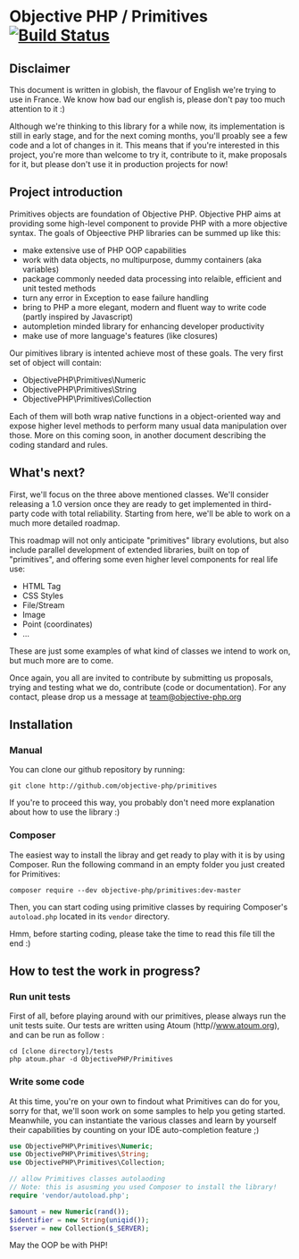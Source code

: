 # Objective PHP / Primitives [![Build Status](https://secure.travis-ci.org/objective-php/primitives.png?branch=master)](http://travis-ci.org/objective-php/primitives)

## Disclaimer

This document is written in globish, the flavour of English we're trying to use in France. We know how bad our english is, please don't pay too much attention to it :)

Although we're thinking to this library for a while now, its implementation is still in early stage, and for the next coming months, you'll proably see a few code and a lot of changes in it. This means that if you're interested in this project, you're more than welcome to try it, contribute to it, make proposals for it, but please don't use it in production projects for now!

## Project introduction

Primitives objects are foundation of Objective PHP. Objective PHP aims at providing some high-level component to provide PHP with a more objective syntax. The goals of Objeective PHP libraries can be summed up like this:

* make extensive use of PHP OOP capabilities
* work with data objects, no multipurpose, dummy containers (aka variables)
* package commonly needed data processing into relaible, efficient and unit tested methods
* turn any error in Exception to ease failure handling
* bring to PHP a more elegant, modern and fluent way to write code (partly inspired by Javascript)
* autompletion minded library for enhancing developer productivity
* make use of more language's features (like closures)

Our pimitives library is intented achieve most of these goals. The very first set of object will contain:

* ObjectivePHP\Primitives\Numeric
* ObjectivePHP\Primitives\String
* ObjectivePHP\Primitives\Collection

Each of them will both wrap native functions in a object-oriented way and expose higher level methods to perform many usual data manipulation over those. More on this coming soon, in another document describing the coding standard and rules.

## What's next?

First, we'll focus on the three above mentioned classes. We'll consider releasing a 1.0 version once they are ready to get implemented in third-party code with total reliability. Starting from here, we'll be able to work on a much more detailed roadmap.

This roadmap will not only anticipate "primitives" library evolutions, but also include parallel development of extended libraries, built on top of "primitives", and offering some even higher level components for real life use:

* HTML Tag
* CSS Styles
* File/Stream
* Image
* Point (coordinates)
* ...

These are just some examples of what kind of classes we intend to work on, but much more are to come.

Once again, you all are invited to contribute by submitting us proposals, trying and testing what we do, contribute (code or documentation). For any contact, please drop us a message at team@objective-php.org

## Installation

### Manual

You can clone our github repository by running:

```
git clone http://github.com/objective-php/primitives
```

If you're to proceed this way, you probably don't need more explanation about how to use the library :)

### Composer

The easiest way to install the libray and get ready to play with it is by using Composer. Run the following command in an empty folder you just created for Primitives:

```
composer require --dev objective-php/primitives:dev-master 
```

Then, you can start coding using primitive classes by requiring Composer's `autoload.php` located in its `vendor` directory.

Hmm, before starting coding, please take the time to read this file till the end :)

## How to test the work in progress?

### Run unit tests

First of all, before playing around with our primitives, please always run the unit tests suite. Our tests are written using Atoum (http//www.atoum.org), and can be run as follow :

```
cd [clone directory]/tests
php atoum.phar -d ObjectivePHP/Primitives
```

### Write some code

At this time, you're on your own to findout what Primitives can do for you, sorry for that, we'll soon work on some samples to help you geting started. Meanwhile, you can instantiate the various classes and learn by yourself their capabilities by counting on your IDE auto-completion feature ;)

```php
use ObjectivePHP\Primitives\Numeric;
use ObjectivePHP\Primitives\String;
use ObjectivePHP\Primitives\Collection;

// allow Primitives classes autolaoding
// Note: this is asusming you used Composer to install the library!
require 'vendor/autoload.php';

$amount = new Numeric(rand());
$identifier = new String(uniqid());
$server = new Collection($_SERVER);

```

May the OOP be with PHP!


